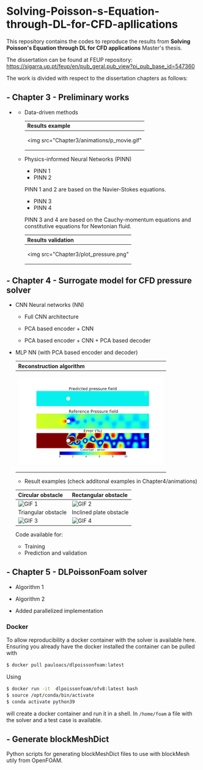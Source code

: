 # Solving-Poisson-s-Equation-through-DL-for-CFD-apllications

This repository contains the codes to reproduce the results from **Solving Poisson's Equation through DL for CFD applications** Master's thesis.

The dissertation can be found at FEUP repository: https://sigarra.up.pt/feup/en/pub_geral.pub_view?pi_pub_base_id=547360


The work is divided with respect to the dissertation chapters as follows:

## - **Chapter 3** - Preliminary works
- 
  - Data-driven methods

	|                 Results example                 |
	| ---------------------------------------------------------- |
	| <p align="center"><img src="Chapter3/animations/p_movie.gif"</p> |

  - Physics-informed Neural Networks (PINN)

    - PINN 1
    - PINN 2

    PINN 1 and 2 are based on the Navier-Stokes equations.

    - PINN 3
    - PINN 4

    PINN 3 and 4 are based on the Cauchy-momentum equations and constitutive equations for Newtonian fluid.

	|                 Results validation               |
	| ---------------------------------------------------------- |
	| <p align="center"><img src="Chapter3/plot_pressure.png"</p> |

## - **Chapter 4** - Surrogate model for CFD pressure solver

  - CNN Neural networks (NN)
    - Full CNN architecture

    - PCA based encoder + CNN
    - PCA based encoder + CNN + PCA based decoder

  - MLP NN (with PCA based encoder and decoder)
    
	|                  Reconstruction algorithm                  |
	| ---------------------------------------------------------- |
	| <p align="center"><img src="Chapter4/animations/reconstruction.gif" width="380" alt="Reconstruction algorithm"></p> |
	
	  - Result examples (check additonal examples in Chapter4/animations)
	
	| Circular obstacle                         | Rectangular obstacle                        |
	| ------------------------------ | ------------------------------ |
	| ![GIF 1](Chapter4/animations/cil0.gif) | ![GIF 2](Chapter4/animations/rect0.gif) |
	| Triangular obstacle                         | Inclined plate obstacle                       |
	| ![GIF 3](Chapter4/animations/tria0.gif) | ![GIF 4](Chapter4/animations/placa0.gif) |

	Code available for:
	- Training 
	- Prediction and validation
 
## - **Chapter 5** - DLPoissonFoam solver

  - Algorithm 1

  - Algorithm 2

  - Added parallelized implementation

  ### Docker
  
  To allow reproducibility a docker container with the solver is available here. Ensuring you already have the docker installed the container can be pulled with
  
  ```sh
  $ docker pull pauloacs/dlpoissonfoam:latest
  ```
  
  Using 
  
  ```sh
  $ docker run -it  dlpoissonfoam/ofv8:latest bash
  $ source /opt/conda/bin/activate
  $ conda activate python39
  ```
  will create a docker container and run it in a shell. In `/home/foam` a file with the solver and a test case is available. 
  
## - Generate blockMeshDict

Python scripts for generating blockMeshDict files to use with blockMesh utily from OpenFOAM.

